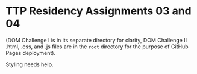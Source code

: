 # TTP Residency Assignments 03 and 04

(DOM Challenge I is in its separate directory for clarity, DOM Challenge II .html, .css, and .js files are in the `root` directory for the purpose of GitHub Pages deployment).


Styling needs help.
